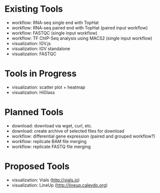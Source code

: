 # Existing Tools

- workflow: RNA-seq single end with TopHat
- workflow: RNA-seq paired end with TopHat (paired input workflow)
- workflow: FASTQC (single input workflow)
- workflow: TF ChIP-Seq analysis using MACS2 (single input workflow)
- visualization: IGV.js
- visualization: IGV standalone
- visualization: FASTQC

# Tools in Progress
- visualization: scatter plot + heatmap
- visualization: HiGlass

# Planned Tools
- download: download via wget, curl, etc.
- download: create archive of selected files for download
- workflow: differential gene expression (paired and grouped workflow?)
- workflow: replicate BAM file merging
- workflow: replicate FASTQ file merging

# Proposed Tools
- visualization: Vials (http://vials.io)
- visualization: LineUp (http://lineup.caleydo.org)
